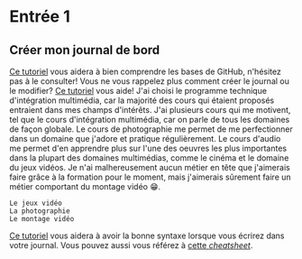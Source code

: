 # Entrée 1
## Créer mon journal de bord
[Ce tutoriel](https://guides.github.com/activities/hello-world/) vous aidera à bien comprendre les bases de GitHub, n'hésitez pas à le consulter!
Vous ne vous rappelez plus comment créer le journal ou le modifier? [Ce tutoriel](https://youtu.be/lX3bpuLK_Sg) vous aide! 
J'ai choisi le programme technique d'intégration multimédia, car la majorité des cours qui étaient proposés entraient dans mes champs d'intérêts. J'ai plusieurs cours qui me motivent, tel que le cours d'intégration multimédia, car on parle de tous les domaines de façon globale. Le cours de photographie me permet de me perfectionner dans un domaine que j'adore et pratique régulièrement. Le cours d'audio me permet d'en apprendre plus sur l'une des oeuvres les plus importantes dans la plupart des domaines multimédias, comme le cinéma et le domaine du jeux vidéos. Je n'ai malhereusement aucun métier en tête que j'aimerais faire grâce à la formation pour le moment, mais j'aimerais sûrement faire un métier comportant du montage vidéo 😁.

    Le jeux vidéo
    La photographie
    Le montage vidéo


[Ce tutoriel](https://guides.github.com/features/mastering-markdown/) vous aidera à avoir la bonne syntaxe lorsque vous écrirez dans votre journal. Vous pouvez aussi vous référez à [cette *cheatsheet*](https://github.com/tchapi/markdown-cheatsheet/blob/master/README.md). 



